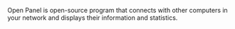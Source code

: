 Open Panel is open-source program that connects with other computers in your network and displays their information and statistics.